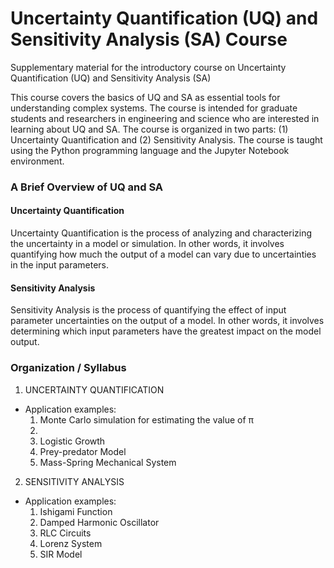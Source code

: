 # Uncertainty Quantification (UQ) and Sensitivity Analysis (SA) Course

Supplementary material for the introductory course on Uncertainty Quantification (UQ) and Sensitivity Analysis (SA)

This course covers the basics of UQ and SA as essential tools for understanding complex systems. The course is intended for graduate students and researchers in engineering and science who are interested in learning about UQ and SA. The course is organized in two parts: (1) Uncertainty Quantification and (2) Sensitivity Analysis. The course is taught using the Python programming language and the Jupyter Notebook environment.

### A Brief Overview of UQ and SA

#### Uncertainty Quantification
Uncertainty Quantification is the process of analyzing and characterizing the uncertainty in a model or simulation. In other words, it involves quantifying how much the output of a model can vary due to uncertainties in the input parameters.

#### Sensitivity Analysis
Sensitivity Analysis is the process of quantifying the effect of input parameter uncertainties on the output of a model. In other words, it involves determining which input parameters have the greatest impact on the model output.

### Organization / Syllabus

1. UNCERTAINTY QUANTIFICATION
- Application examples:
    01. Monte Carlo simulation for estimating the value of π <!-- Hello World of Uncertainty Quantification! -->
    02. 
    03. Logistic Growth
    04. Prey-predator Model
    05. Mass-Spring Mechanical System

2. SENSITIVITY ANALYSIS
- Application examples:
    01. Ishigami Function <!-- Hello World of Sensitivity Analysis! -->
    02. Damped Harmonic Oscillator <!-- Time Dependent Sensitivity Analysis  -->
    03. RLC Circuits <!-- Different QoIs analysis -->
    04. Lorenz System <!-- Chaos and Sensitivity Analysis over different sets of parameters -->
    05. SIR Model <!-- Sensitivity Analysis as a tool for model improvement/selection -->
    <!-- 0_. Black-Scholes Model Sensitivity Analysis over a random response. -->
    <!-- 0_. Beeler-Reuter Model Sensitivity Analysis in a Complex Model -->
